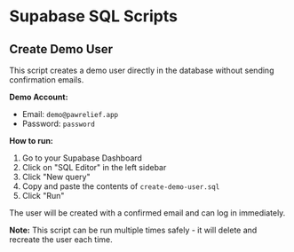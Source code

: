 # Supabase SQL Scripts

## Create Demo User

This script creates a demo user directly in the database without sending confirmation emails.

**Demo Account:**
- Email: `demo@pawrelief.app`
- Password: `password`

**How to run:**

1. Go to your Supabase Dashboard
2. Click on "SQL Editor" in the left sidebar
3. Click "New query"
4. Copy and paste the contents of `create-demo-user.sql`
5. Click "Run"

The user will be created with a confirmed email and can log in immediately.

**Note:** This script can be run multiple times safely - it will delete and recreate the user each time.
